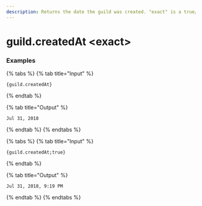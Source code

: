 ```yaml
---
description: Returns the date the guild was created. "exact" is a true/false value on whether to include hours/minutes.
---
```


# guild.createdAt &lt;exact>

### Examples

{% tabs %}
{% tab title="Input" %}

```text
{guild.createdAt}
```

{% endtab %}

{% tab title="Output" %}

```text
Jul 31, 2018
```

{% endtab %}
{% endtabs %}

{% tabs %}
{% tab title="Input" %}

```text
{guild.createdAt;true}
```

{% endtab %}

{% tab title="Output" %}

```text
Jul 31, 2018, 9:19 PM
```

{% endtab %}
{% endtabs %}
